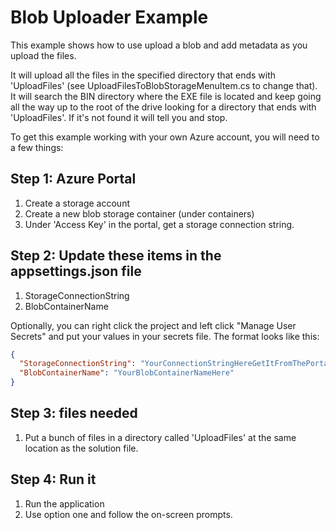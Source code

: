 # Blob Uploader Example

This example shows how to use upload a blob and add metadata as you upload the files.  

It will upload all the files in the specified directory that ends with 'UploadFiles' (see UploadFilesToBlobStorageMenuItem.cs to change that).  
It will search the BIN directory where the EXE file is located and keep going all the way up to the root of the drive looking for a directory 
that ends with 'UploadFiles'.  If it's not found it will tell you and stop.

To get this example working with your own Azure account, you will need to a few things:

## Step 1: Azure Portal
1. Create a storage account
1. Create a new blob storage container (under containers)
1. Under 'Access Key' in the portal, get a storage connection string.

## Step 2: Update these items in the appsettings.json file
1. StorageConnectionString 
1. BlobContainerName

Optionally, you can right click the project and left click "Manage User Secrets" and put your values in your secrets file.  The format looks like this:
```json
{
  "StorageConnectionString": "YourConnectionStringHereGetItFromThePortal",
  "BlobContainerName": "YourBlobContainerNameHere"
}
```

## Step 3: files needed
1. Put a bunch of files in a directory called 'UploadFiles' at the same location as the solution file.

## Step 4: Run it
1. Run the application
1. Use option one and follow the on-screen prompts.




